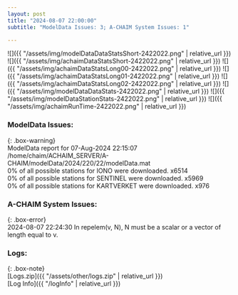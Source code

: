 ```yaml
---
layout: post
title: "2024-08-07 22:00:00"
subtitle: "ModelData Issues: 3; A-CHAIM System Issues: 1"

---
```


![]({{ "/assets/img/modelDataDataStatsShort-2422022.png" | relative_url }})
![]({{ "/assets/img/achaimDataStatsShort-2422022.png" | relative_url }})
![]({{ "/assets/img/achaimDataStatsLong00-2422022.png" | relative_url }})
![]({{ "/assets/img/achaimDataStatsLong01-2422022.png" | relative_url }})
![]({{ "/assets/img/achaimDataStatsLong02-2422022.png" | relative_url }})
![]({{ "/assets/img/modelDataDataStats-2422022.png" | relative_url }})
![]({{ "/assets/img/modelDataStationStats-2422022.png" | relative_url }})
![]({{ "/assets/img/achaimRunTime-2422022.png" | relative_url }})


### ModelData Issues:  
  
{: .box-warning}  
 ModelData report for 07-Aug-2024 22:15:07   
 /home/chaim/ACHAIM_SERVER/A-CHAIM/modelData/2024/220/22/modelData.mat   
 0% of all possible stations for IONO were downloaded. x6514   
 0% of all possible stations for SENTINEL were downloaded. x5969   
 0% of all possible stations for KARTVERKET were downloaded. x976   
  
### A-CHAIM System Issues:  
  
{: .box-error}  
2024-08-07 22:24:30 In repelem(v, N), N must be a scalar or a vector of length equal to v.  

### Logs:  
  
{: .box-note}  
[Logs.zip]({{ "/assets/other/logs.zip" | relative_url }})  
[Log Info]({{ "/logInfo" | relative_url }})  
